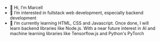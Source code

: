 - 👋 Hi, I’m Marcell
- 👀 I’m interested in fullstack web development, especially backend development
- 🌱 I’m currently learning HTML, CSS and Javascript. Once done, I will learn backend libraries like Node.js. With a near future interest in AI and machine learning libraries like Tensorflow.js and Python's PyTorch

<!---
Marcell1992/Marcell1992 is a ✨ special ✨ repository because its `README.md` (this file) appears on your GitHub profile.
You can click the Preview link to take a look at your changes.
--->
